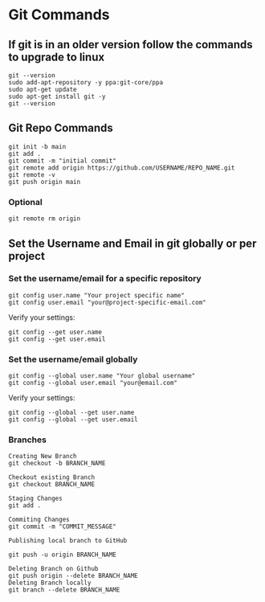 # Git Commands

## If git is in an older version follow the commands to upgrade to linux

```
git --version
sudo add-apt-repository -y ppa:git-core/ppa
sudo apt-get update
sudo apt-get install git -y
git --version
```

## Git Repo Commands

```
git init -b main
git add .
git commit -m "initial commit"
git remote add origin https://github.com/USERNAME/REPO_NAME.git
git remote -v
git push origin main
```

### Optional

```
git remote rm origin 
```

## Set the Username and Email in git globally or per project

### Set the username/email for a specific repository
```
git config user.name "Your project specific name"
git config user.email "your@project-specific-email.com"
```
Verify your settings:
```
git config --get user.name
git config --get user.email
```

### Set the username/email globally
```
git config --global user.name "Your global username"
git config --global user.email "your@email.com"
```
Verify your settings:
```
git config --global --get user.name
git config --global --get user.email
```

### Branches

```
Creating New Branch
git checkout -b BRANCH_NAME
```
```
Checkout existing Branch
git checkout BRANCH_NAME

Staging Changes
git add .

Commiting Changes
git commit -m "COMMIT_MESSAGE"

Publishing local branch to GitHub

git push -u origin BRANCH_NAME
```

```
Deleting Branch on Github
git push origin --delete BRANCH_NAME
Deleting Branch locally
git branch --delete BRANCH_NAME
```